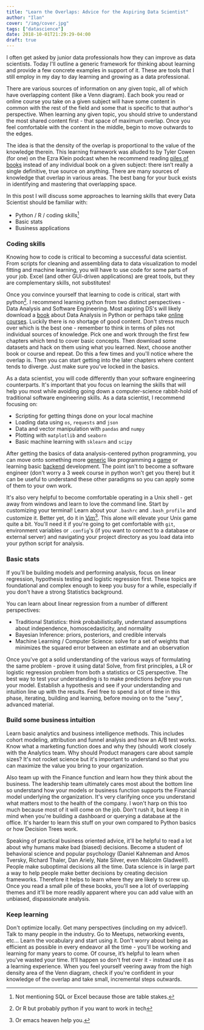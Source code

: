 ```yaml
---
title: "Learn the Overlaps: Advice for the Aspiring Data Scientist"
author: "Ilan"
cover: "/img/cover.jpg"
tags: ["datascience"]
date: 2018-10-01T21:29:29-04:00
draft: true
---
```


I often get asked by junior data professionals how they can improve as data scientists. Today I'll outline a generic framework for thinking about learning and provide a few concrete examples in support of it. These are tools that I still employ in my day to day learning and growing as a data professional.
 
<!--more-->

There are various sources of information on any given topic, all of which have overlapping content (like a Venn diagram). Each book you read or online course you take on a given subject will have some content in common with the rest of the field and some that is specific to that author's perspective. When learning any given topic, you should strive to understand the most shared content first - that space of maximum overlap. Once you feel comfortable with the content in the middle, begin to move outwards to the edges. 

The idea is that the density of the overlap is proportional to the value of the knowledge therein. This learning framework was alluded to by Tyler Cowen (for one) on the Ezra Klein podcast when he recommend reading [piles of books](https://www.vox.com/2018/5/21/17369920/ezra-klein-show-book-recommendations-tyler-cowen-shakespeare-amazon) instead of any individual book on a given subject: there isn’t really a single definitive, true source on anything. There are many sources of knowledge that overlap in various areas. The best bang for your buck exists in identifying and mastering that overlapping space. 

In this post I will discuss some approaches to learning skills that every Data Scientist should be familiar with:

* Python / R / coding skills[^1]
* Basic stats
* Business applications

<h3>Coding skills</h3>

Knowing how to code is critical to becoming a successful data scientist. From scripts for cleaning and assembling data to data visualization to model fitting and machine learning, you will have to use code for some parts of your job. Excel (and other GUI-driven applications) are great tools, but they are complementary skills, not substitutes! 

Once you convince yourself that learning to code is critical, start with python[^2]. I recommend learning python from two distinct perspectives - Data Analysis and Software Engineering. Most aspiring DS's will likely download a [book](https://www.amazon.com/Python-Data-Analysis-Wrangling-IPython/dp/1449319793) about Data Analysis in Python or perhaps take [online](https://www.udemy.com/learning-python-for-data-analysis-and-visualization/?utm_source=adwords-learn&utm_medium=udemyads&utm_campaign=NEW-AW-PROS-TECH-US-DSA-1-EN-ENG_._ci__._sl_ENG_._vi_TECH_._sd_All_._la_EN_._&utm_content=deal4584&utm_term=_._ag_60674438611_._ad_267827191853_._de_c_._dm__._pl__._ti_dsa-304639795903_._li_9060351_._pd__._&gclid=EAIaIQobChMIjs2I3Yvo3QIVCIezCh0IQAd0EAAYAiAAEgIlf_D_BwE) [courses](https://www.coursera.org/learn/data-analysis-with-python). Luckily there is no shortage of good content. Don't stress much over which is the best one - remember to think in terms of piles not individual sources of knowledge. Pick one and work through the first few chapters which tend to cover basic concepts. Then download some datasets and hack on them using what you learned. Next, choose another book or course and repeat. Do this a few times and you'll notice where the overlap is. Then you can start getting into the later chapters where content tends to diverge. Just make sure you've locked in the basics.

As a data scientist, you will code differently than your software engineering counterparts. It's important that you focus on learning the skills that will help you most while avoiding going down a computer-science rabbit-hold of traditional software engineering skills. As a data scientist, I recommend focusing on:

* Scripting for getting things done on your local machine
* Loading data using `os`, `requests` and `json`
* Data and vector manipulation with `pandas` and `numpy`
* Plotting with `matplotlib` and `seaborn`
* Basic machine learning with `sklearn` and `scipy`

After getting the basics of data analysis-centered python programming, you can move onto something more [generic](https://www.codecademy.com/learn/learn-python) like programming a [game](https://www.gamedesigning.org/learn/python/) or learning basic [backend](https://www.udacity.com/course/intro-to-backend--ud171) development. The point isn't to become a software engineer (don't worry a 3 week course in python won't get you there) but it can be useful to understand these other paradigms so you can apply some of them to your own work.

It's also very helpful to become comfortable operating in a Unix shell - get away from windows and learn to love the command line. Start by customizing your terminal! Learn about your `.bashrc` and `.bash_profile` and customize it. Better yet, do it in [Vim](https://www.vim.org/)[^3]. This alone will elevate your Unix game quite a bit. You'll need it if you're going to get comfortable with `git`, environment variables or `.config`'s (if you want to connect to a database or external server) and navigating your project directory as you load data into your python script for analysis.

<h3>Basic stats</h3>

If you'll be building models and performing analysis, focus on linear regression, hypothesis testing and logistic regression first. These topics are foundational and complex enough to keep you busy for a while, especially if you don't have a strong Statistics background. 

You can learn about linear regression from a number of different perspectives:

* Traditional Statistics: think probabilistically, understand assumptions about independence, homoscedasticity, and normality
* Bayesian Inference: priors, posteriors, and credible intervals 
* Machine Learning / Computer Science: solve for a set of weights that minimizes the squared error between an estimate and an observation

Once you've got a solid understanding of the various ways of formulating the same problem - prove it using data! Solve, from first principles, a LR or logistic regression problem from both a statistics or CS perspective. The best way to test your understanding is to make predictions *before* you run your model. Establish a hypothesis and see if your understanding and intuition line up with the results. Feel free to spend a lot of time in this phase, iterating, building and learning, before moving on to the "sexy", advanced material. 
 
<h3>Build some business intuition</h3>

Learn basic analytics and business intelligence methods. This includes cohort modeling, attribution and funnel analysis and how an A/B test works. Know what a marketing function does and why they (should) work closely with the Analytics team. Why should Product managers care about sample sizes? It's not rocket science but it's important to understand so that you can maximize the value you bring to your organization.

Also team up with the Finance function and learn how they think about the business. The leadership team ultimately cares most about the bottom line so understand how your models or business function supports the Financial model underlying the organization. It's very clarifying once you understand what matters most to the health of the company. I won't harp on this too much because most of it will come on the job. Don't rush it, but keep it in mind when you're building a dashboard or querying a database at the office. It's harder to learn this stuff on your own compared to Python basics or how Decision Trees work.

Speaking of practical business oriented advice, it'll be helpful to read a lot about why humans make bad (biased) decisions. Become a student of behavioral science and popular psychology (Daniel Kahneman and Amos Tversky, Richard Thaler, Dan Ariely, Nate Silver, even Malcolm Gladwell!). People make suboptimal decisions all the time. Data science is in large part a way to help people make better decisions by creating decision frameworks. Therefore it helps to learn where they are likely to screw up. Once you read a small pile of these books, you'll see a lot of overlapping themes and it'll be more readily apparent where you can add value with an unbiased, dispassionate analysis.

<h3>Keep learning</h3>

Don't optimize locally. Get many perspectives (including on my advice!). Talk to many people in the industry. Go to Meetups, networking events, etc... Learn the vocabulary and start using it. Don't worry about being as efficient as possible in every endeavor all the time - you'll be working and learning for many years to come. Of course, it’s helpful to learn when you’ve wasted your time. It’ll happen so don't fret over it - instead use it as a learning experience. When you feel yourself veering away from the high density area of the Venn diagram, check if you're confident in your knowledge of the overlap and take small, incremental steps outwards.

[^1]: Not mentioning SQL or Excel because those are table stakes.
[^2]: Or R but probably python if you want to work in tech
[^3]: Or emacs heaven help you.

